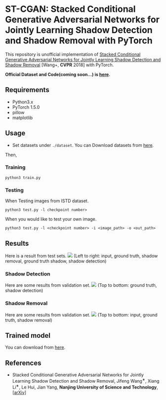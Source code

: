 # ST-CGAN: Stacked Conditional Generative Adversarial Networks for Jointly Learning Shadow Detection and Shadow Removal with PyTorch

This repository is unofficial implementation of  [Stacked Conditional Generative Adversarial Networks for Jointly Learning Shadow Detection and Shadow Removal](https://arxiv.org/abs/1712.02478) [Wang+, **CVPR** 2018] with PyTorch.

**Official Dataset and Code(coming soon...) is [here](https://github.com/DeepInsight-PCALab/ST-CGAN).**

## Requirements
* Python3.x
* PyTorch 1.5.0
* pillow
* matplotlib

## Usage
* Set datasets under ```./dataset```. You can Download datasets from [here](https://github.com/DeepInsight-PCALab/ST-CGAN). 

Then,
### Training
```
python3 train.py
```
### Testing
When Testing images from ISTD dataset.
```
python3 test.py -l checkpoint number>
```
When you would like to test your own image.
```
python3 test.py -l <checkpoint number> -i <image_path> -o <out_path>
```


## Results
Here is a result from test sets.
![](https://github.com/IsHYuhi/ST-CGAN_Stacked_Conditional_Generative_Adversarial_Networks/blob/master/result/91-3.png)
(Left to right: input, ground truth, shadow removal, ground truth shadow, shadow detection)

### Shadow Detection
Here are some results from validation set.
![](https://github.com/IsHYuhi/ST-CGAN_Stacked_Conditional_Generative_Adversarial_Networks/blob/master/result/detected_shadow.jpg)
(Top to bottom: ground truth, shadow detection)

### Shadow Removal
Here are some results from validation set.
![](https://github.com/IsHYuhi/ST-CGAN_Stacked_Conditional_Generative_Adversarial_Networks/blob/master/result/shadow_removal.jpg)
(Top to bottom: input, ground truth, shadow removal)

## Trained model
You can download from [here](https://drive.google.com/drive/folders/1J1l21k5AoUXHxic-Bj3eXBFP--YzjFXO?usp=sharing).

## References
* Stacked Conditional Generative Adversarial Networks for Jointly Learning Shadow Detection and Shadow Removal, Jifeng Wang<sup>∗</sup>, Xiang Li<sup>∗</sup>, Le Hui, Jian Yang, **Nanjing University of Science and Technology**, [[arXiv]](https://arxiv.org/abs/1712.02478)

